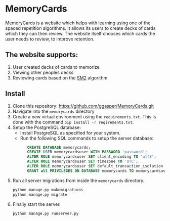 # MemoryCards
MemoryCards is a website which helps with learning using one of the spaced repetition algorithms. 
It allows its users to create decks of cards which they can then review. The website itself chooses which cards the user needs to review,
to improve retention.

## The website supports:
1. User created decks of cards to memorize
2. Viewing other peoples decks
3. Reviewing cards based on the [SM2](https://www.supermemo.com/en/archives1990-2015/english/ol/sm2) algorithm

## Install
1. Clone this repository: https://github.com/ggasper/MemoryCards.git
2. Navigate into the `memorycards` directory
3. Create a new virtual environment using the `requirements.txt`.
   This is done with the command `pip install -r reqirements.txt`.
4. Setup the PostgreSQL database:
   * Install PostgreSQL as specified for your system. 
   * Run the following SQL commands to setup the server database:
	 ```sql
		CREATE DATABASE memorycards;
		CREATE USER memorycardsuser WITH PASSWORD 'password';
		ALTER ROLE memorycardsuser SET client_encoding TO 'utf8';
		ALTER ROLE memorycardsuser SET timezone TO 'UTC';
		ALTER ROLE memorycardsuser SET default_transaction_isolation TO 'read committed';
		GRANT all PRIVILEGES ON DATABASE memorycards TO memorycardsuser;
	 ```
5. Run all server migrations from inside the `memorycards` directory.
   ```bash
   python manage.py makemigrations
   python manage.py migrate
   ```
6. Finally start the server.
   ```bash
   python manage.py runserver.py
   ```
